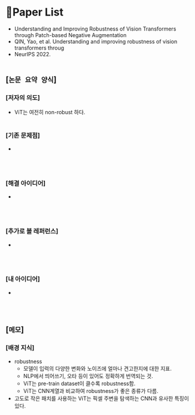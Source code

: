# 📓Paper List
* Understanding and Improving Robustness of Vision Transformers through Patch-based Negative Augmentation
* QIN, Yao, et al. Understanding and improving robustness of vision transformers throug
* NeurIPS 2022.
<br><br>

## [`논문 요약 양식`]

### [저자의 의도]
* ViT는 여전히 non-robust 하다.
<br><br>

### [기존 문제점]
* 
<br><br>

### [해결 아이디어]
* 
<br><br>

### [추가로 볼 레퍼런스]
* 
<br><br>

### [내 아이디어]
* 
<br><br>



## [`메모`]

### [배경 지식]
* robustness
    * 모델이 입력의 다양한 변화와 노이즈에 얼마나 견고한지에 대한 지표.
    * NLP에서 띄어쓰기, 오타 등이 있어도 정확하게 번역되는 것.
    * ViT는 pre-train dataset이 클수록 robustness함.
    * ViT는 CNN계열과 비교하여 robustness가 좋은 종류가 다름.
* 고도로 작은 패치를 사용하는 ViT는 픽셀 주변을 탐색하는 CNN과 유사한 특징이 있다.
<br><br>


